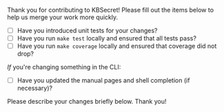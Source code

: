 Thank you for contributing to KBSecret! Please fill out the items below to help us merge
your work more quickly.

- [ ] Have you introduced unit tests for your changes?
- [ ] Have you run `make test` locally and ensured that all tests pass?
- [ ] Have you run `make coverage` locally and ensured that coverage did not drop?

*If* you're changing something in the CLI:
- [ ] Have you updated the manual pages and shell completion (if necessary)?

Please describe your changes briefly below. Thank you!
